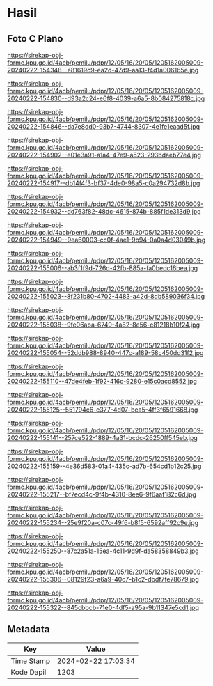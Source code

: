 # Hasil

## Foto C Plano

https://sirekap-obj-formc.kpu.go.id/4acb/pemilu/pdpr/12/05/16/20/05/1205162005009-20240222-154348--e81619c9-ea2d-47d9-aa13-f4d1a006165e.jpg

https://sirekap-obj-formc.kpu.go.id/4acb/pemilu/pdpr/12/05/16/20/05/1205162005009-20240222-154830--d93a2c24-e6f8-4039-a6a5-8b084275818c.jpg

https://sirekap-obj-formc.kpu.go.id/4acb/pemilu/pdpr/12/05/16/20/05/1205162005009-20240222-154846--da7e8dd0-93b7-4744-8307-4e1fe1eaad5f.jpg

https://sirekap-obj-formc.kpu.go.id/4acb/pemilu/pdpr/12/05/16/20/05/1205162005009-20240222-154902--e01e3a91-a1a4-47e9-a523-293bdaeb77e4.jpg

https://sirekap-obj-formc.kpu.go.id/4acb/pemilu/pdpr/12/05/16/20/05/1205162005009-20240222-154917--db14f4f3-bf37-4de0-98a5-c0a294732d8b.jpg

https://sirekap-obj-formc.kpu.go.id/4acb/pemilu/pdpr/12/05/16/20/05/1205162005009-20240222-154932--dd763f82-48dc-4615-874b-885f1de313d9.jpg

https://sirekap-obj-formc.kpu.go.id/4acb/pemilu/pdpr/12/05/16/20/05/1205162005009-20240222-154949--9ea60003-cc0f-4ae1-9b94-0a0a4d03049b.jpg

https://sirekap-obj-formc.kpu.go.id/4acb/pemilu/pdpr/12/05/16/20/05/1205162005009-20240222-155006--ab3f1f9d-726d-42fb-885a-fa0bedc16bea.jpg

https://sirekap-obj-formc.kpu.go.id/4acb/pemilu/pdpr/12/05/16/20/05/1205162005009-20240222-155023--8f231b80-4702-4483-a42d-8db589036f34.jpg

https://sirekap-obj-formc.kpu.go.id/4acb/pemilu/pdpr/12/05/16/20/05/1205162005009-20240222-155038--9fe06aba-6749-4a82-8e56-c81218b10f24.jpg

https://sirekap-obj-formc.kpu.go.id/4acb/pemilu/pdpr/12/05/16/20/05/1205162005009-20240222-155054--52ddb988-8940-447c-a189-58c450dd31f2.jpg

https://sirekap-obj-formc.kpu.go.id/4acb/pemilu/pdpr/12/05/16/20/05/1205162005009-20240222-155110--47de4feb-1f92-416c-9280-e15c0acd8552.jpg

https://sirekap-obj-formc.kpu.go.id/4acb/pemilu/pdpr/12/05/16/20/05/1205162005009-20240222-155125--551794c6-e377-4d07-bea5-4ff3f6591668.jpg

https://sirekap-obj-formc.kpu.go.id/4acb/pemilu/pdpr/12/05/16/20/05/1205162005009-20240222-155141--257ce522-1889-4a31-bcdc-26250ff545eb.jpg

https://sirekap-obj-formc.kpu.go.id/4acb/pemilu/pdpr/12/05/16/20/05/1205162005009-20240222-155159--4e36d583-01a4-435c-ad7b-654cd1b12c25.jpg

https://sirekap-obj-formc.kpu.go.id/4acb/pemilu/pdpr/12/05/16/20/05/1205162005009-20240222-155217--bf7ecd4c-9f4b-4310-8ee6-9f6aaf182c6d.jpg

https://sirekap-obj-formc.kpu.go.id/4acb/pemilu/pdpr/12/05/16/20/05/1205162005009-20240222-155234--25e9f20a-c07c-49f6-b8f5-6592aff92c9e.jpg

https://sirekap-obj-formc.kpu.go.id/4acb/pemilu/pdpr/12/05/16/20/05/1205162005009-20240222-155250--87c2a51a-15ea-4c11-9d9f-da58358849b3.jpg

https://sirekap-obj-formc.kpu.go.id/4acb/pemilu/pdpr/12/05/16/20/05/1205162005009-20240222-155306--08129f23-a6a9-40c7-b1c2-dbdf7fe78679.jpg

https://sirekap-obj-formc.kpu.go.id/4acb/pemilu/pdpr/12/05/16/20/05/1205162005009-20240222-155322--845cbbcb-71e0-4df5-a95a-9b11347e5cd1.jpg


## Metadata

| Key        | Value               |
| ---------- | ------------------- |
| Time Stamp | 2024-02-22 17:03:34 |
| Kode Dapil | 1203                |




